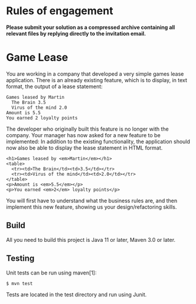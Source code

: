 # Rules of engagement
**Please submit your solution as a compressed archive containing all relevant files by replying directly to the invitation email.**

# Game Lease

You are working in a company that developed a very simple games lease application.
There is an already existing feature, which is to display, in text format, the output of a lease statement:

```
Games leased by Martin
  The Brain 3.5
  Virus of the mind 2.0
Amount is 5.5
You earned 2 loyalty points
```

The developer who originally built this feature is no longer with the company. Your manager has now asked for a new feature to be implemented:
In addition to the existing functionality, the application should now also be able to display the lease statement in HTML format.

```
<h1>Games leased by <em>Martin</em></h1>
<table>
  <tr><td>The Brain</td><td>3.5</td></tr>
  <tr><td>Virus of the mind</td><td>2.0</td></tr>
</table>
<p>Amount is <em>5.5</em></p>
<p>You earned <em>2</em> loyalty points</p>
```

You will first have to understand what the business rules are, and then implement this new feature, showing us your design/refactoring skills.

## Build

All you need to build this project is Java 11 or later, Maven 3.0 or later.

## Testing

Unit tests can be run using maven[1]:

    $ mvn test

Tests are located in the test directory and run using Junit.

